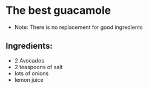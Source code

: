 # The best guacamole 
* Note: There is no replacement for good ingredients

## Ingredients:
- 2 Avocados
- 2 teaspoons of salt
- lots of onions
- lemon juice
